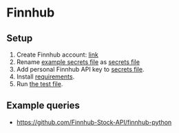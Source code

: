 # Finnhub

## Setup
1. Create Finnhub account: [link](https://finnhub.io/dashboard)
2. Rename [example secrets file](./secrets_example.py) as [secrets file](./secrets.py)
3. Add personal Finnhub API key to [secrets file](secrets.py).
4. Install [requirements](requirements.txt).
5. Run [the test file](test_api.py).

## Example queries
- https://github.com/Finnhub-Stock-API/finnhub-python

